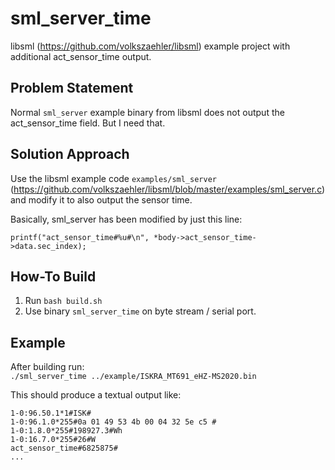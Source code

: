 # sml_server_time

libsml (https://github.com/volkszaehler/libsml) example project with additional act_sensor_time output.



## Problem Statement
Normal `sml_server` example binary from libsml does not output the act_sensor_time field. But I need that.


## Solution Approach
Use the libsml example code `examples/sml_server` (https://github.com/volkszaehler/libsml/blob/master/examples/sml_server.c) and modify it to also output the sensor time.

Basically, sml_server has been modified by just this line:
```
printf("act_sensor_time#%u#\n", *body->act_sensor_time->data.sec_index);
```

## How-To Build
1. Run `bash build.sh`
2. Use binary `sml_server_time` on byte stream / serial port.


## Example 
After building run:  
`./sml_server_time ../example/ISKRA_MT691_eHZ-MS2020.bin`
 
This should produce a textual output like:   
```
1-0:96.50.1*1#ISK#
1-0:96.1.0*255#0a 01 49 53 4b 00 04 32 5e c5 #
1-0:1.8.0*255#198927.3#Wh
1-0:16.7.0*255#26#W
act_sensor_time#6825875#
...
```
